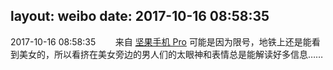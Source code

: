 layout: weibo
date: 2017-10-16 08:58:35
---
2017-10-16 08:58:35  &nbsp;&nbsp;&nbsp;&nbsp;&nbsp;&nbsp; 来自 <a href="http://app.weibo.com/t/feed/Z4AgP" rel="nofollow">坚果手机 Pro</a>
可能是因为限号，地铁上还是能看到美女的，所以看挤在美女旁边的男人们的太眼神和表情总是能解读好多信息…… ​​​
